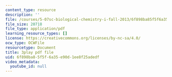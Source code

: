```yaml
---
content_type: resource
description: ''
file: /courses/5-07sc-biological-chemistry-i-fall-2013/6f898ba85f5f6a35e90d1ee8f25adedf_f-bMQdul6xI.pdf
file_size: 20718
file_type: application/pdf
learning_resource_types: []
license: https://creativecommons.org/licenses/by-nc-sa/4.0/
ocw_type: OCWFile
resourcetype: Document
title: 3play pdf file
uid: 6f898ba8-5f5f-6a35-e90d-1ee8f25adedf
video_metadata:
  youtube_id: null
---
```


